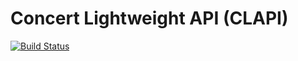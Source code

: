 Concert Lightweight API (CLAPI)
===============================

[![Build Status](https://travis-ci.org/concert/clapi.svg?branch=master)](
    https://travis-ci.org/concert/clapi)
